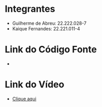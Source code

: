 # Integrantes

- Guilherme de Abreu: 22.222.028-7
- Kaique Fernandes: 22.221.011-4

# Link do Código Fonte

-

# Link do Vídeo

- [Clique aqui](https://youtu.be/9kWn1bd723M)
